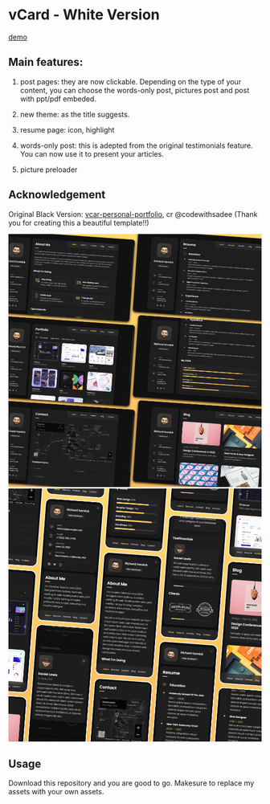 # vCard - White Version
[demo](https://zhangwei.fit)

## Main features:

1. post pages: they are now clickable. Depending on the type of your content, you can choose the words-only post, pictures post and post with ppt/pdf embeded.

2. new theme: as the title suggests.

3. resume page: icon, highlight

4. words-only post: this is adepted from the original testimonials feature. You can now use it to present your articles.

5. picture preloader

## Acknowledgement 
Original Black Version: [vcar-personal-portfolio](https://github.com/codewithsadee/vcard-personal-portfolio), cr @codewithsadee (Thank you for creating this a beautiful template!!)

![vCard Desktop Demo](./website-demo-image/desktop.png "Desktop Demo")
![vCard Mobile Demo](./website-demo-image/mobile.png "Mobile Demo")

## Usage

Download this repository and you are good to go.
Makesure to replace my assets with your own assets.


